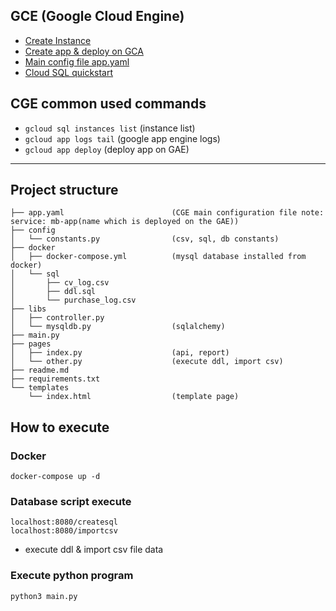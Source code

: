 

## GCE (Google Cloud Engine)
* [Create Instance](https://cloud.google.com/compute/docs/quickstart-linux)
* [Create app & deploy on GCA](https://cloud.google.com/appengine/docs/standard/python3/quickstart)
* [Main config file app.yaml](https://cloud.google.com/appengine/docs/standard/python3/config/appref#directory_structure)
* [Cloud SQL quickstart](https://cloud.google.com/sql/docs/mysql/quickstart)

## CGE common used commands
* `gcloud sql instances list`		(instance list)
* `gcloud app logs tail`		    (google app engine logs)
* `gcloud app deploy`               (deploy app on GAE)

___

## Project structure
```
├── app.yaml                        (CGE main configuration file note: service: mb-app(name which is deployed on the GAE))
├── config
│   └── constants.py                (csv, sql, db constants)
├── docker 
│   ├── docker-compose.yml          (mysql database installed from docker)
│   └── sql
│       ├── cv_log.csv
│       ├── ddl.sql
│       └── purchase_log.csv
├── libs
│   ├── controller.py
│   └── mysqldb.py                  (sqlalchemy)
├── main.py
├── pages
│   ├── index.py                    (api, report)
│   └── other.py                    (execute ddl, import csv)
├── readme.md
├── requirements.txt                
└── templates
    └── index.html                  (template page)
```

## How to execute

### Docker
```
docker-compose up -d
```

### Database script execute
```
localhost:8080/createsql
localhost:8080/importcsv
```
* execute ddl & import csv file data

### Execute python program
```
python3 main.py
```